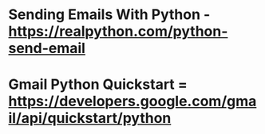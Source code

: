 # Sending Emails With Python - https://realpython.com/python-send-email
# Gmail Python Quickstart = https://developers.google.com/gmail/api/quickstart/python
